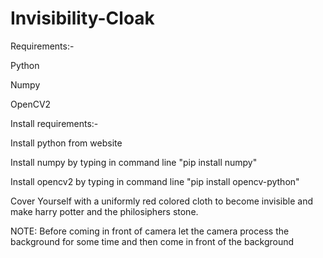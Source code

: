 # Invisibility-Cloak
Requirements:-

Python

Numpy

OpenCV2

Install requirements:-

Install python from website

Install numpy by typing in command line "pip install numpy"

Install opencv2 by typing in command line "pip install opencv-python"

Cover Yourself with a uniformly red colored cloth to become invisible and make harry potter and the philosiphers stone.

NOTE: Before coming in front of camera let the camera process the background for some time and then come in front of the background
